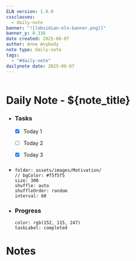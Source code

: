```yaml
---
ELN version: 1.0.0
cssclasses:
  - daily-note
banner: "![[obsidian-eln-banner.png]]"
banner_y: 0.336
date created: 2025-06-07
author: Anne Anybody
note type: daily-note
tags:
  - "#daily-note"
dailynote date: 2025-06-07
---
```

```daily-note-nav
```


# Daily Note - ${note_title}

  - ### Tasks
    - [x] Today 1
    - [ ] Today 2
    - [x] Today 3


- ### 
  ```image-viewer
  folder: assets/images/Motivation/
  // bgColor: #f5f5f5
  size: 300
  shuffle: auto
  shuffleOrder: random
  interval: 60
  ```


- ### Progress
  ```circular-progress
  color: rgb(152, 115, 247)
  taskLabel: completed
  ```


# Notes

